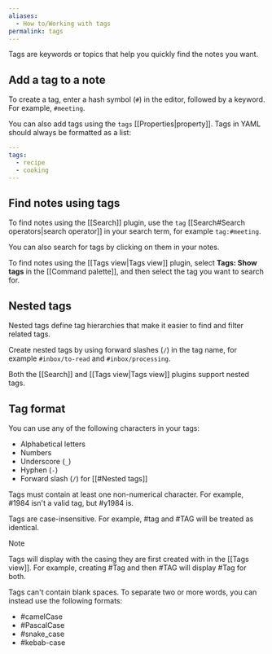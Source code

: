 ```yaml
---
aliases:
  - How to/Working with tags
permalink: tags
---
```

Tags are keywords or topics that help you quickly find the notes you want.

## Add a tag to a note

To create a tag, enter a hash symbol (`#`) in the editor, followed by a keyword. For example, `#meeting`.

You can also add tags using the `tags` [[Properties|property]]. Tags in YAML should always be formatted as a list:

```yaml
---
tags:
  - recipe
  - cooking
---
```

## Find notes using tags

To find notes using the [[Search]] plugin, use the `tag` [[Search#Search operators|search operator]] in your search term, for example `tag:#meeting`.

You can also search for tags by clicking on them in your notes.

To find notes using the [[Tags view|Tags view]] plugin, select **Tags: Show tags** in the [[Command palette]], and then select the tag you want to search for.

## Nested tags

Nested tags define tag hierarchies that make it easier to find and filter related tags.

Create nested tags by using forward slashes (`/`) in the tag name, for example  `#inbox/to-read` and `#inbox/processing`.

Both the [[Search]] and [[Tags view|Tags view]] plugins support nested tags.

## Tag format

You can use any of the following characters in your tags:

- Alphabetical letters
- Numbers
- Underscore (`_`)
- Hyphen (`-`)
- Forward slash (`/`) for [[#Nested tags]]

Tags must contain at least one non-numerical character. For example, #1984 isn't a valid tag, but #y1984 is.

Tags are case-insensitive. For example, #tag and #TAG will be treated as identical.

> [!note] 
> Tags will display with the casing they are first created with in the [[Tags view]]. 
> For example, creating #Tag and then #TAG will display #Tag for both. 

Tags can't contain blank spaces. To separate two or more words, you can instead use the following formats:

- #camelCase
- #PascalCase
- #snake_case
- #kebab-case
